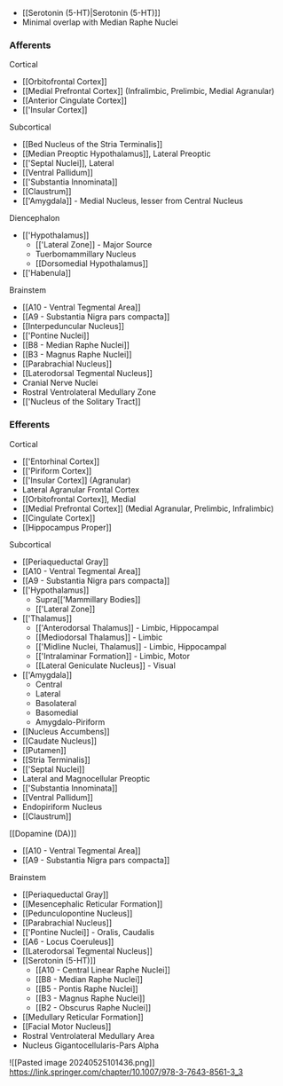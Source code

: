 - [[Serotonin (5-HT)|Serotonin (5-HT)]]
- Minimal overlap with Median Raphe Nuclei
### Afferents
Cortical
- [[Orbitofrontal Cortex]]
- [[Medial Prefrontal Cortex]] (Infralimbic, Prelimbic, Medial Agranular)
- [[Anterior Cingulate Cortex]]
- [['Insular Cortex]]

Subcortical
- [[Bed Nucleus of the Stria Terminalis]]
- [[Median Preoptic Hypothalamus]], Lateral Preoptic
- [['Septal Nuclei]], Lateral
- [[Ventral Pallidum]]
- [['Substantia Innominata]]
- [[Claustrum]]
- [['Amygdala]] - Medial Nucleus, lesser from Central Nucleus

Diencephalon
- [['Hypothalamus]]
	- [['Lateral Zone]] - Major Source
	- Tuerbomammillary Nucleus
	- [[Dorsomedial Hypothalamus]]
- [['Habenula]]

Brainstem
- [[A10 - Ventral Tegmental Area]]
- [[A9 - Substantia Nigra pars compacta]]
- [[Interpeduncular Nucleus]]
- [['Pontine Nuclei]]
- [[B8 - Median Raphe Nuclei]]
- [[B3 - Magnus Raphe Nuclei]]
- [[Parabrachial Nucleus]]
- [[Laterodorsal Tegmental Nucleus]]
- Cranial Nerve Nuclei
- Rostral Ventrolateral Medullary Zone
- [['Nucleus of the Solitary Tract]]
### Efferents
Cortical
- [['Entorhinal Cortex]]
- [['Piriform Cortex]]
- [['Insular Cortex]] (Agranular)
- Lateral Agranular Frontal Cortex
- [[Orbitofrontal Cortex]], Medial
- [[Medial Prefrontal Cortex]] (Medial Agranular, Prelimbic, Infralimbic)
- [[Cingulate Cortex]]
- [[Hippocampus Proper]]

Subcortical
- [[Periaqueductal Gray]]
- [[A10 - Ventral Tegmental Area]]
- [[A9 - Substantia Nigra pars compacta]]
- [['Hypothalamus]]
	- Supra[['Mammillary Bodies]]
	- [['Lateral Zone]]
- [['Thalamus]]
	- [['Anterodorsal Thalamus]] - Limbic, Hippocampal
	- [[Mediodorsal Thalamus]] - Limbic
	- [['Midline Nuclei, Thalamus]] - Limbic, Hippocampal
	- [['Intralaminar Formation]] - Limbic, Motor
	- [[Lateral Geniculate Nucleus]] - Visual
- [['Amygdala]]
	- Central
	- Lateral
	- Basolateral
	- Basomedial
	- Amygdalo-Piriform
- [[Nucleus Accumbens]]
- [[Caudate Nucleus]]
- [[Putamen]]
- [[Stria Terminalis]]
- [['Septal Nuclei]]
- Lateral and Magnocellular Preoptic
- [['Substantia Innominata]]
- [[Ventral Pallidum]]
- Endopiriform Nucleus
- [[Claustrum]]

[[Dopamine (DA)]]
- [[A10 - Ventral Tegmental Area]]
- [[A9 - Substantia Nigra pars compacta]]

Brainstem
- [[Periaqueductal Gray]]
- [[Mesencephalic Reticular Formation]]
- [[Pedunculopontine Nucleus]]
- [[Parabrachial Nucleus]]
- [['Pontine Nuclei]] - Oralis, Caudalis
- [[A6 - Locus Coeruleus]]
- [[Laterodorsal Tegmental Nucleus]]
- [[Serotonin (5-HT)]]
	- [[A10 - Central Linear Raphe Nuclei]]
	- [[B8 - Median Raphe Nuclei]]
	- [[B5 - Pontis Raphe Nuclei]]
	- [[B3 - Magnus Raphe Nuclei]]
	- [[B2 - Obscurus Raphe Nuclei]]
- [[Medullary Reticular Formation]]
- [[Facial Motor Nucleus]]
- Rostral Ventrolateral Medullary Area
- Nucleus Gigantocellularis-Pars Alpha

![[Pasted image 20240525101436.png]]
https://link.springer.com/chapter/10.1007/978-3-7643-8561-3_3
